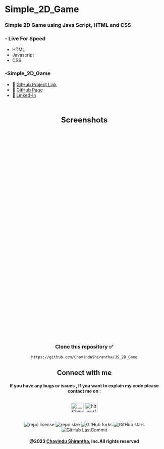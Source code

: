 # Simple_2D_Game

### Simple 2D Game using Java Script, HTML and CSS


### - Live For Speed

* HTML
* Javascript
* CSS



### -Simple_2D_Game
* 🔗 <a href="https://github.com/ChavinduShirantha/JS_2D_Game" target="_blank">GitHub Project Link</a>
* 🔗 <a href="https://chavindushirantha.github.io/JS_2D_Game/" target="_blank">GitHub Page</a>
* 🔗 <a href="https://www.linkedin.com/in/chavindu-shirantha-b5b857264/" target="_blank">Linked-In</a>

<br>
<p align="center" style="font-size: 24px;font-weight: bold">Screenshots</p>

<br>
<p align="center"><img align="center" alt="" src="assets/img/screenshots/view01.png" width="" height="" /></p><br>
<p align="center"><img align="center" alt="" src="assets/img/screenshots/view02.png" width="" height="" /></p><br>
<p align="center"><img align="center" alt="" src="assets/img/screenshots/view03.png" width="" height="" /></p><br>
<p align="center"><img align="center" alt="" src="assets/img/screenshots/view04.png" width="" height="" /></p><br>
<p align="center"><img align="center" alt="" src="assets/img/screenshots/view05.png" width="" height="" /></p><br>
<p align="center"><img align="center" alt="" src="assets/img/screenshots/view06.png" width="" height="" /></p><br>
<p align="center"><img align="center" alt="" src="assets/img/screenshots/view07.png" width="" height="" /></p><br>
<p align="center"><img align="center" alt="" src="assets/img/screenshots/view08.png" width="" height="" /></p><br>
<p align="center"><img align="center" alt="" src="assets/img/screenshots/view09.png" width="" height="" /></p><br>
<p align="center"><img align="center" alt="" src="assets/img/screenshots/view10.png" width="" height="" /></p><br>
<p align="center"><img align="center" alt="" src="assets/img/screenshots/view11.png" width="" height="" /></p><br>
<p align="center"><img align="center" alt="" src="assets/img/screenshots/view12.png" width="" height="" /></p><br>
<p align="center"><img align="center" alt="" src="assets/img/screenshots/view13.png" width="" height="" /></p><br>
<p align="center"><img align="center" alt="" src="assets/img/screenshots/view14.png" width="" height="" /></p><br>


<div align="center">

###  
### Clone this repository ✅
```md
https://github.com/ChavinduShirantha/JS_2D_Game
```
##  Connect with me
#### If you have any bugs or issues , If you want to explain my code please contact me on :

</div>

##
<p align="center">
<a href="https://twitter.com/Chavindu62"><img align="center" src="https://raw.githubusercontent.com/rahuldkjain/github-profile-readme-generator/master/src/images/icons/Social/twitter.svg" alt="__ChavinduShirantha__" height="30" width="40" /></a>
<a href="https://www.linkedin.com/in/chavindu-shirantha-b5b857264/" target="blank"><img align="center" src="https://raw.githubusercontent.com/rahuldkjain/github-profile-readme-generator/master/src/images/icons/Social/linked-in-alt.svg" alt="https://www.linkedin.com/public-profile/settings?trk=d_flagship3_profile_self_view_public_profile" height="30" width="40" /></a>
</p>


##

<div align="center">

![repo license](https://img.shields.io/github/license/ChavinduShirantha/JS_2D_Game?&labelColor=black&color=3867d6&style=for-the-badge)
![repo size](https://img.shields.io/github/repo-size/ChavinduShirantha/JS_2D_Game?label=Repo%20Size&style=for-the-badge&labelColor=black&color=20bf6b)
![GitHub forks](https://img.shields.io/github/forks/ChavinduShirantha/JS_2D_Game?&labelColor=black&color=0fb9b1&style=for-the-badge)
![GitHub stars](https://img.shields.io/github/stars/ChavinduShirantha/JS_2D_Game?&labelColor=black&color=f7b731&style=for-the-badge)
![GitHub LastCommit](https://img.shields.io/github/last-commit/ChavinduShirantha/JS_2D_Game?logo=github&labelColor=black&color=d1d8e0&style=for-the-badge)
</div>

<div align="center">

#### @2023 [Chavindu Shirantha](https://github.com/ChavinduShirantha), Inc.All rights reserved
</div>
